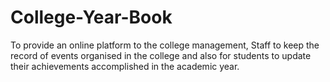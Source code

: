 # College-Year-Book
To provide an online platform to the college management, Staff to keep the record of events organised in the college  and also for students to update their achievements accomplished in the academic year.
